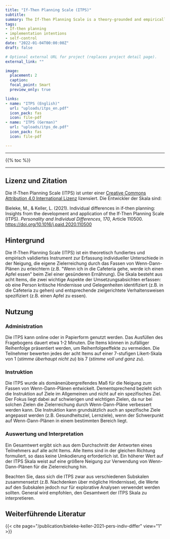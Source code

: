 ```yaml
---
title: "If-Then Planning Scale (ITPS)"
subtitle: 
summary: The If-Then Planning Scale is a theory-grounded and empirically validated instrument for assesssing the propensity to think about when, where, and how to act towards a goal.
tags:
- If-then planning
- implementation intentions
- self-control
date: "2022-01-04T00:00:00Z"
draft: false

# Optional external URL for project (replaces project detail page).
external_link: ""

image:
  placement: 2
  caption: 
  focal_point: Smart
  preview_only: true

links:
- name: "ITPS (English)"
  url: "uploads/itps_en.pdf"
  icon_pack: fas
  icon: file-pdf
- name: "ITPS (German)"
  url: "uploads/itps_de.pdf"
  icon_pack: fas
  icon: file-pdf

---
```


***
{{% toc %}}
***

## Lizenz und Zitation
Die If-Then Planning Scale (ITPS) ist unter einer [Creative Commons Attribution 4.0 International Lizenz](http://creativecommons.org/licenses/by/4.0/) lizensiert. Die Entwickler der Skala sind:

Bieleke, M., & Keller, L. (2021). Individual differences in if-then planning: Insights from the development and application of the If-Then Planning Scale (ITPS). *Personality and Individual Differences*, *170*, Article 110500. https://doi.org/10.1016/j.paid.2020.110500



## Hintergrund 

Die If-Then Planning Scale (ITPS) ist ein theoretisch fundiertes und empirisch validiertes Instrument zur Erfassung individueller Unterschiede in der Neigung, die eigene Zielerreichung durch das Fassen von Wenn-Dann-Plänen zu erleichtern (z.B. "Wenn ich in die Cafeteria gehe, werde ich einen Apfel essen" beim Ziel einer gesünderen Ernährung). Die Skala besteht aus acht Items, die zwei wichtige Aspekte der Umsetzungsabsichten erfassen: ob eine Person kritische Hindernisse und Gelegenheiten identifiziert (z.B. in die Cafeteria zu gehen) und entsprechende zielgerichtete Verhaltensweisen spezifiziert (z.B. einen Apfel zu essen).

## Nutzung

### Administration

Die ITPS kann online oder in Papierform genutzt werden. Das Ausfüllen des Fragebogens dauert etwa 1-2 Minuten. Die Items können in zufälliger Reihenfolge präsentiert werden, um Reihenfolgeeffekte zu vermeiden. Die Teilnehmer bewerten jedes der acht Items auf einer 7-stufigen Likert-Skala von 1 (*stimme überhaupt nicht zu*) bis 7 (*stimme voll und ganz zu*).

### Instruktion

Die ITPS wurde als domänenübergreifendes Maß für die Neigung zum Fassen von Wenn-Dann-Plänen entwickelt. Dementsprechend bezieht sich die Instruktion auf Ziele im Allgemeinen und nicht auf ein spezifisches Ziel. Der Fokus liegt dabei auf schwierigen und wichtigen Zielen, da nur bei solchen Zielen die Zielerreichung durch Wenn-Dann-Pläne verbessert werden kann. Die Instruktion kann grundsätzlich auch an spezifische Ziele angepasst werden (z.B. Gesundheitsziel, Lernziele), wenn der Schwerpunkt auf Wenn-Dann-Plänen in einem bestimmten Bereich liegt. 

### Auswertung und Interpretation

Ein Gesamtwert ergibt sich aus dem Durchschnitt der Antworten eines Teilnehmers auf alle acht Items. Alle Items sind in der gleichen Richtung formuliert, so dass keine Umkodierung erforderlich ist. Ein höherer Wert auf der ITPS Skala weist auf eine größere Neigung zur Verwendung von Wenn-Dann-Plänen für die Zielerreichung hin.

Beachten Sie, dass sich die ITPS zwar aus verschiedenen Subskalen zusammensetzt (z.B. Nachdenken über mögliche Hindernisse), die Werte auf den Subskalen jedoch nur für explorative Analysen verwendet werden sollten. General wird empfohlen, den Gesamtwert der ITPS Skala zu interpretieren. 

## Weiterführende Literatur
{{< cite page="/publication/bieleke-keller-2021-pers-indiv-differ" view="1" >}}